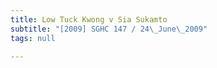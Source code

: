 ```yaml
---
title: Low Tuck Kwong v Sia Sukamto
subtitle: "[2009] SGHC 147 / 24\_June\_2009"
tags: null

---
```


